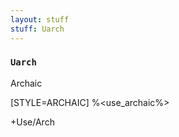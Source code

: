 ```yaml
---
layout: stuff
stuff: Uarch
---
```

### ` Uarch ` 

Archaic

[STYLE=ARCHAIC]
%<use_archaic%>

+Use/Arch
